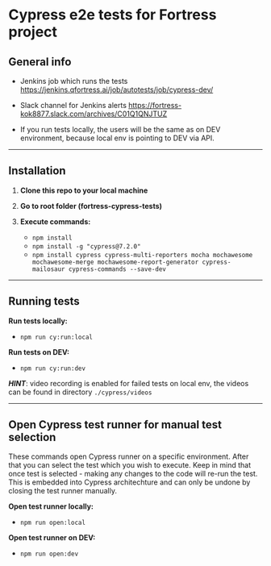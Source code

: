 # Cypress e2e tests for Fortress project
## General info

- Jenkins job which runs the tests https://jenkins.qfortress.ai/job/autotests/job/cypress-dev/

- Slack channel for Jenkins alerts https://fortress-kok8877.slack.com/archives/C01Q1QNJTUZ

- If you run tests locally, the users will be the same as on DEV environment, because local env is pointing to DEV via API.

---
## Installation

1. **Clone this repo to your local machine**

2. **Go to root folder (fortress-cypress-tests)**

3. **Execute commands:**
    - `npm install`
    - `npm install -g "cypress@7.2.0"`
    - `npm install cypress cypress-multi-reporters mocha mochawesome mochawesome-merge mochawesome-report-generator cypress-mailosaur cypress-commands --save-dev`

---
## Running tests

**Run tests locally:**
- `npm run cy:run:local`

**Run tests on DEV:**
- `npm run cy:run:dev`

**_HINT_**: video recording is enabled for failed tests on local env, the videos can be found in directory `./cypress/videos`

---
## Open Cypress test runner for manual test selection

These commands open Cypress runner on a specific environment. After that you can select the test which you wish to execute. Keep in mind that once test is selected - making any changes to the code will re-run the test. This is embedded into Cypress architechture and can only be undone by closing the test runner manually.

**Open test runner locally:**

- `npm run open:local`

**Open test runner on DEV:**

- `npm run open:dev`